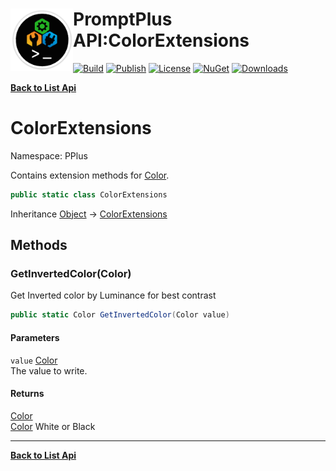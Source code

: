 # <img align="left" width="100" height="100" src="../images/icon.png">PromptPlus API:ColorExtensions 

[![Build](https://github.com/FRACerqueira/PromptPlus/workflows/Build/badge.svg)](https://github.com/FRACerqueira/PromptPlus/actions/workflows/build.yml)
[![Publish](https://github.com/FRACerqueira/PromptPlus/actions/workflows/publish.yml/badge.svg)](https://github.com/FRACerqueira/PromptPlus/actions/workflows/publish.yml)
[![License](https://img.shields.io/github/license/FRACerqueira/PromptPlus)](https://github.com/FRACerqueira/PromptPlus/blob/master/LICENSE)
[![NuGet](https://img.shields.io/nuget/v/PromptPlus)](https://www.nuget.org/packages/PromptPlus/)
[![Downloads](https://img.shields.io/nuget/dt/PromptPlus)](https://www.nuget.org/packages/PromptPlus/)

[**Back to List Api**](./apis.md)

# ColorExtensions

Namespace: PPlus

Contains extension methods for [Color](./pplus.color.md).

```csharp
public static class ColorExtensions
```

Inheritance [Object](https://docs.microsoft.com/en-us/dotnet/api/system.object) → [ColorExtensions](./pplus.colorextensions.md)

## Methods

### **GetInvertedColor(Color)**

Get Inverted color by Luminance for best contrast

```csharp
public static Color GetInvertedColor(Color value)
```

#### Parameters

`value` [Color](./pplus.color.md)<br>
The value to write.

#### Returns

[Color](./pplus.color.md)<br>
[Color](./pplus.color.md) White or Black


- - -
[**Back to List Api**](./apis.md)
